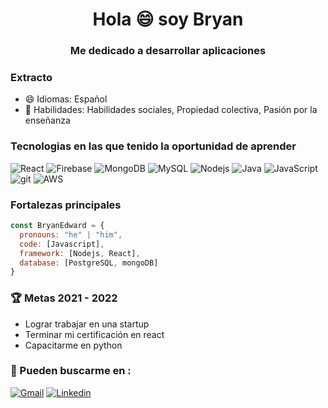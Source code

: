 <h1 align="center">Hola 😄 soy Bryan</h1>
<h3 align="center">Me dedicado a desarrollar aplicaciones </h3>

### Extracto
 
- 😄 Idiomas: Español
- 💬 Habilidades: Habilidades sociales, Propiedad colectiva, Pasión por la enseñanza


### Tecnologias en las que tenido la oportunidad de aprender 
<p>
  <img alt="React" src="https://img.shields.io/badge/-react-0175C2?style=flat-square&logo=react&logoColor=white" />
  <img alt="Firebase" src="https://img.shields.io/badge/-Firebase-FFCA28?style=flat-square&logo=Firebase&logoColor=black" />
  <img alt="MongoDB" src="https://img.shields.io/badge/-MongoDB-47A248?style=flat-square&logo=MongoDB&logoColor=white" />
  <img alt="MySQL" src="https://img.shields.io/badge/-MySQL-4479A1?style=flat-square&logo=MySQL&logoColor=white" />
  <img alt="Nodejs" src="https://img.shields.io/badge/-Nodejs-339933?style=flat-square&logo=Node.js&logoColor=white" />
  <img alt="Java" src="https://img.shields.io/badge/-Java-007396?style=flat-square&logo=Java&logoColor=white" />
  <img alt="JavaScript" src="https://img.shields.io/badge/-JavaScript-F7DF1E?style=flat-square&logo=JavaScript&logoColor=black" />
  <img alt="git" src="https://img.shields.io/badge/-Git-F05032?style=flat-square&logo=git&logoColor=white" />
  <img alt="AWS" src="https://img.shields.io/badge/-AWS-FF2D20?style=flat-square&logo=amazon&logoColor=white" />
</p>


### Fortalezas principales
```js
const BryanEdward = {
  pronouns: "he" | "him",
  code: [Javascript],
  framework: [Nodejs, React],
  database: [PostgreSQL, mongoDB]
}
```

### :trophy: Metas  2021 - 2022
- Lograr trabajar en una startup
- Terminar mi certificación en react
- Capacitarme en python 

### :postbox: Pueden buscarme en :
[![Gmail](https://img.shields.io/badge/-Gmail-D14836?style=flat&logo=Gmail&logoColor=white&link=mailto:edwardbrian96@gmail.com)](mailto:edwardbrian96@gmail.com)
[![Linkedin](https://img.shields.io/badge/-LinkedIn-blue?style=flat&logo=Linkedin&logoColor=white&link=https://www.linkedin.com/in/bryanpomaqueroquimizdev/)](https://www.linkedin.com/in/bryanpomaqueroquimizdev/)


